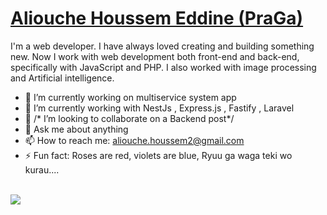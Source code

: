 # [Aliouche Houssem Eddine (PraGa)](https://oxpraga.github.io/)

I'm a web developer. I have always loved creating and building something new. Now I work with web development both front-end and back-end, specifically with JavaScript and PHP. I also worked with image processing and Artificial intelligence.

- 🔭 I’m currently working on multiservice system app
- 🌱 I’m currently working with NestJs , Express.js , Fastify , Laravel 
- 👯 /* I’m looking to collaborate on a Backend post*/
- 💬 Ask me about anything
- 📫 How to reach me: aliouche.houssem2@gmail.com
- ⚡ Fun fact: Roses are red, violets are blue, Ryuu ga waga teki wo kurau....

<br>


<img src="https://github-readme-stats.vercel.app/api?username=oxpraga&show_icons=true&icon_color=ffc107&text_color=ffffff&title_color=ffc107&bg_color=1c1c1c&border_color=543f00" />

<!--
**oxPraGa/oxPraGa** is a ✨ _special_ ✨ repository because its `README.md` (this file) appears on your GitHub profile.

Here are some ideas to get you started:

- 🔭 I’m currently working on ...
- 🌱 I’m currently learning ...
- 👯 I’m looking to collaborate on ...
- 🤔 I’m looking for help with ...
- 💬 Ask me about ...
- 📫 How to reach me: ...
- 😄 Pronouns: ...
- ⚡ Fun fact: ...
-->
